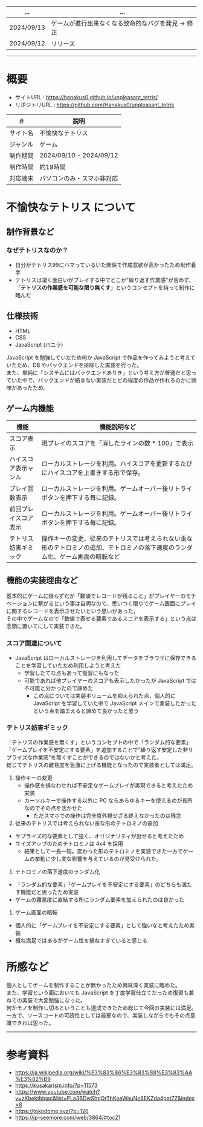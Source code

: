| ... | ... |
| ---- | ---- |
| 2024/09/13 | ゲームが進行出来なくなる致命的なバグを発見 → 修正 |
| 2024/09/12 | リリース |

---
# 概要
- サイトURL : https://hanakus0.github.io/unpleasant_tetris/
- リポジトリURL : https://github.com/Hanakus0/unpleasant_tetris

| ＃ | 説明 |
| ---- | ---- |
| サイト名 | 不愉快なテトリス |
| ジャンル | ゲーム |
| 制作期間 | 2024/09/10 - 2024/09/12 |
| 制作時間 | 約19時間 |
| 対応端末 | パソコンのみ・スマホ非対応 |

# 不愉快なテトリス について
## 制作背景など
### なぜテトリスなのか？
- 自分がテトリス99にハマっているいた関係で作成意欲が高かったため制作着手
- テトリスは凄く面白いがプレイする中でどこか"繰り返す作業感"が否めず、「**テトリスの作業感を可能な限り無くす**」というコンセプトを持って制作に臨んだ

## 仕様技術
- HTML
- CSS
- JavaScript (バニラ)

JavaScript を勉強していたため何か JavaScript で作品を作ってみようと考えていたため、DB やバックエンドを排除した実装を行った。<br/>
また、単純に「システムにはバックエンドありき」という考え方が普通だと思っていた中で、バックエンドが絡まない実装だとどの程度の作品が作れるのかに興味があったため。

## ゲーム内機能

| 機能 | 機能説明など |
| ---- | ---- |
| スコア表示 | 現プレイのスコアを「消したラインの数 * 100」で表示 |
| ハイスコア表示ャンル | ローカルストレージを利用。ハイスコアを更新するたびにハイスコアを上書きする形で保存。 |
| プレイ回数表示 | ローカルストレージを利用。ゲームオーバー後リトライボタンを押下する毎に記録。 |
| 前回プレイスコア表示 | ローカルストレージを利用。ゲームオーバー後リトライボタンを押下する毎に記録。 |
| テトリス妨害ギミック | 操作キーの変更、従来のテトリスでは考えられない歪な形のテトロミノの追加、テトロミノの落下速度のランダム化、ゲーム画面の暗転など |

## 機能の実装理由など
基本的にゲームに限らずだが「数値でレコードが残ること」がプレイヤーのモチベーションに繋がるという事は自明なので、思いつく限りでゲーム画面にプレイに関するレコードを表示させたいという思いがあった。</br>
その中でゲームなので「数値で表せる要素であるスコアを表示する」という点は念頭に置いてにして実装できた。

### スコア関連について
- JavaScript はローカルストレージを利用してデータをブラウザに保存できることを学習していたため利用しようと考えた
  - 学習したてな点もあって復習にもなった
  - 可能であれば他プレイヤーのスコアも表示したかったが JavaScript では不可能と分かったので諦めた
    - この点については実装ボリュームを抑えられた点、個人的に JavaScript を学習していた中で JavaScript メインで実装したかったという点を踏まえると諦めて良かったと思う

### テトリス妨害ギミック
「テトリスの作業感を無くす」というコンセプトの中で「ランダム的な要素」「ゲームプレイを不安定にする要素」を追加することで"繰り返す安定した非サプライズな作業感"を無くすことができるのではないかと考えた。<br>
総じてテトリスの難易度を急激に上げる機能となったので実装者としては満足。

1. 操作キーの変更
   - 操作感を損なわせれば不安定なゲームプレイが実現できると考えたため実装
   - カーソルキーで操作する以外に PC ならあらゆるキーを使えるのが長所なのでその点を活かせた
     - ただスマホでの操作は完全度外視せざる終えなかったのは残念
1. 従来のテトリスでは考えられない歪な形のテトロミノの追加
  - サプライズ的な要素として強く、オリジナリティが出せると考えたため
  - サイズアップのためテトロミノは 4x4 を採用
    - 結果として一長一短。変わった形のテトロミノを実装できた一方でゲームの挙動に少し変な影響を与えているのが見受けられた。
1. テトロミノの落下速度のランダム化
  - 「ランダム的な要素」「ゲームプレイを不安定にする要素」のどちらも満たす機能だと思ったため実装
  - ゲームの難易度に直結する所にランダム要素を加えられたのは良かった
1. ゲーム画面の暗転
  - 個人的に「ゲームプレイを不安定にする要素」として強いなと考えたため実装
  - 概ね満足ではあるがゲーム性を損ねすぎていると感じる

# 所感など
個人としてゲームを制作することが無かったため興味深く実装に臨めた。</br>
また、学習という面においても JavaScript を丁度学習仕立てだっため復習も兼ねての実装で大変勉強になった。</br>
何かモノを制作し切るということも達成できたため総じて今回の実装には満足。</br>
一方で、ソースコードの可読性としては最悪なので、実装しながらでもその点意識できれば思った。</br>

---
# 参考資料
- https://ja.wikipedia.org/wiki/%E3%83%86%E3%83%88%E3%83%AA%E3%82%B9
- https://kusakarism.info/?p=11573
- https://www.youtube.com/watch?v=zKbektbiqac&list=PLa3BDwShqOrThKoaWauNo8EKZda4pat7Z&index=8
- https://tokodomo.xyz/?p=126
- https://jp-seemore.com/web/3864/#toc21
